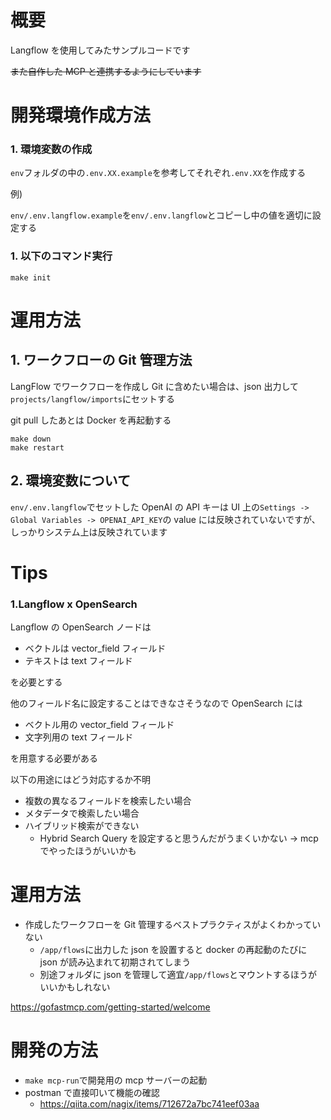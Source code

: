 # 概要

Langflow を使用してみたサンプルコードです

~~また自作した MCP と連携するようにしています~~

# 開発環境作成方法

### 1. 環境変数の作成

`env`フォルダの中の`.env.XX.example`を参考してそれぞれ`.env.XX`を作成する

例)

`env/.env.langflow.example`を`env/.env.langflow`とコピーし中の値を適切に設定する

### 1. 以下のコマンド実行

```
make init
```

# 運用方法

## 1. ワークフローの Git 管理方法

LangFlow でワークフローを作成し Git に含めたい場合は、json 出力して`projects/langflow/imports`にセットする

git pull したあとは Docker を再起動する

```
make down
make restart
```

## 2. 環境変数について

`env/.env.langflow`でセットした OpenAI の API キーは UI 上の`Settings -> Global Variables -> OPENAI_API_KEY`の value には反映されていないですが、しっかりシステム上は反映されています

# Tips

### 1.Langflow x OpenSearch

Langflow の OpenSearch ノードは

- ベクトルは vector_field フィールド
- テキストは text フィールド

を必要とする

他のフィールド名に設定することはできなさそうなので OpenSearch には

- ベクトル用の vector_field フィールド
- 文字列用の text フィールド

を用意する必要がある

以下の用途にはどう対応するか不明

- 複数の異なるフィールドを検索したい場合
- メタデータで検索したい場合
- ハイブリッド検索ができない
  - Hybrid Search Query を設定すると思うんだがうまくいかない -> mcp でやったほうがいいかも

# 運用方法

- 作成したワークフローを Git 管理するベストプラクティスがよくわかっていない
  - `/app/flows`に出力した json を設置すると docker の再起動のたびに json が読み込まれて初期されてしまう
  - 別途フォルダに json を管理して適宜`/app/flows`とマウントするほうがいいかもしれない

https://gofastmcp.com/getting-started/welcome

# 開発の方法

- `make mcp-run`で開発用の mcp サーバーの起動
- postman で直接叩いて機能の確認
  - https://qiita.com/nagix/items/712672a7bc741eef03aa
